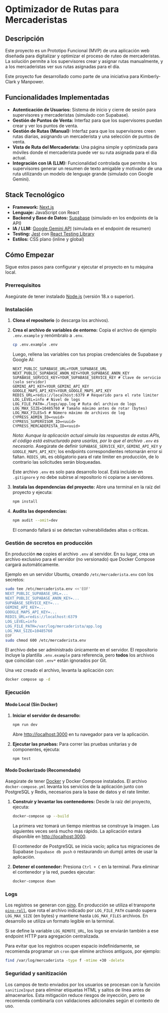 # Optimizador de Rutas para Mercaderistas

## Descripción

Este proyecto es un Prototipo Funcional (MVP) de una aplicación web diseñada para digitalizar y optimizar el proceso de ruteo de mercaderistas. La solución permite a los supervisores crear y asignar rutas manualmente, y a los mercaderistas ver sus rutas asignadas para el día.

Este proyecto fue desarrollado como parte de una iniciativa para Kimberly-Clark y Manpower.

## Funcionalidades Implementadas

- **Autenticación de Usuarios:** Sistema de inicio y cierre de sesión para supervisores y mercaderistas (simulado con Supabase).
- **Gestión de Puntos de Venta:** Interfaz para que los supervisores puedan crear y ver los puntos de venta.
- **Gestión de Rutas (Manual):** Interfaz para que los supervisores creen rutas diarias, asignando un mercaderista y una selección de puntos de venta.
- **Vista de Ruta del Mercaderista:** Una página simple y optimizada para móviles donde el mercaderista puede ver su ruta asignada para el día actual.
- **Integración con IA (LLM):** Funcionalidad controlada que permite a los supervisores generar un resumen de texto amigable y motivador de una ruta utilizando un modelo de lenguaje grande (simulado con Google Gemini).

## Stack Tecnológico

- **Framework:** [Next.js](https://nextjs.org/)
- **Lenguaje:** JavaScript con React
- **Backend y Base de Datos:** [Supabase](https://supabase.io/) (simulado en los endpoints de la API)
- **IA / LLM:** [Google Gemini API](https://ai.google.dev/) (simulada en el endpoint de resumen)
- **Testing:** [Jest](https://jestjs.io/) con [React Testing Library](https://testing-library.com/docs/react-testing-library/intro/)
- **Estilos:** CSS plano (inline y global)

## Cómo Empezar

Sigue estos pasos para configurar y ejecutar el proyecto en tu máquina local.

### Prerrequisitos

Asegúrate de tener instalado [Node.js](https://nodejs.org/) (versión 18.x o superior).

### Instalación

1.  **Clona el repositorio** (o descarga los archivos).

2.  **Crea el archivo de variables de entorno:**
    Copia el archivo de ejemplo `.env.example` y renómbralo a `.env`.
    ```bash
    cp .env.example .env
    ```
    Luego, rellena las variables con tus propias credenciales de Supabase y Google AI:
    ```
    NEXT_PUBLIC_SUPABASE_URL=YOUR_SUPABASE_URL
    NEXT_PUBLIC_SUPABASE_ANON_KEY=YOUR_SUPABASE_ANON_KEY
    SUPABASE_SERVICE_KEY=YOUR_SUPABASE_SERVICE_KEY # Clave de servicio (solo servidor)
    GEMINI_API_KEY=YOUR_GEMINI_API_KEY
    GOOGLE_MAPS_API_KEY=YOUR_GOOGLE_MAPS_API_KEY
    REDIS_URL=redis://localhost:6379 # Requerido para el rate limiter
    LOG_LEVEL=info # Nivel de logs
    LOG_FILE_PATH=./logs/app.log # Ruta del archivo de logs
    LOG_MAX_SIZE=10485760 # Tamaño máximo antes de rotar (bytes)
    LOG_MAX_FILES=5 # Número máximo de archivos de log
    CYPRESS_ADMIN_ID=<uuid>
    CYPRESS_SUPERVISOR_ID=<uuid>
    CYPRESS_MERCADERISTA_ID=<uuid>
    ```
    *Nota: Aunque la aplicación actual simula las respuestas de estas APIs, el código está estructurado para usarlas, por lo que el archivo `.env` es necesario.*
    Asegúrate de definir `SUPABASE_SERVICE_KEY`, `GEMINI_API_KEY` y `GOOGLE_MAPS_API_KEY`; los endpoints correspondientes retornarán error si faltan. `REDIS_URL` es obligatorio para el rate limiter en producción, de lo contrario las solicitudes serán bloqueadas.

    Este archivo `.env` es solo para desarrollo local. Está incluido en `.gitignore` y no debe subirse al repositorio ni copiarse a servidores.

3.  **Instala las dependencias del proyecto:**
    Abre una terminal en la raíz del proyecto y ejecuta:
    ```bash
    npm install
    ```
4.  **Audita las dependencias:**
    ```bash
    npm audit --omit=dev
    ```
    El comando fallará si se detectan vulnerabilidades altas o críticas.

### Gestión de secretos en producción

En producción **no** copies el archivo `.env` al servidor. En su lugar, crea un archivo exclusivo para el servidor (no versionado) que Docker Compose cargará automáticamente.

Ejemplo en un servidor Ubuntu, creando `/etc/mercaderista.env` con los secretos:

```bash
sudo tee /etc/mercaderista.env <<'EOF'
NEXT_PUBLIC_SUPABASE_URL=...
NEXT_PUBLIC_SUPABASE_ANON_KEY=...
SUPABASE_SERVICE_KEY=...
GEMINI_API_KEY=...
GOOGLE_MAPS_API_KEY=...
REDIS_URL=redis://localhost:6379
LOG_LEVEL=info
LOG_FILE_PATH=/var/log/mercaderista/app.log
LOG_MAX_SIZE=10485760
EOF
sudo chmod 600 /etc/mercaderista.env
```

El archivo debe ser administrado únicamente en el servidor. El repositorio incluye la plantilla `.env.example` para referencia, pero **todos** los archivos que coincidan con `.env*` están ignorados por Git.

Una vez creado el archivo, levanta la aplicación con:

```bash
docker compose up -d
```

### Ejecución

#### Modo Local (Sin Docker)

1.  **Iniciar el servidor de desarrollo:**
    ```bash
    npm run dev
    ```
    Abre [http://localhost:3000](http://localhost:3000) en tu navegador para ver la aplicación.

2.  **Ejecutar las pruebas:**
    Para correr las pruebas unitarias y de componentes, ejecuta:
    ```bash
    npm test
    ```

#### Modo Dockerizado (Recomendado)

Asegúrate de tener [Docker](https://www.docker.com/get-started) y Docker Compose instalados. El archivo `docker-compose.yml` levanta los servicios de la aplicación junto con PostgreSQL y Redis, necesarios para la base de datos y el rate limiter.

1.  **Construir y levantar los contenedores:**
    Desde la raíz del proyecto, ejecuta:
    ```bash
    docker-compose up --build
    ```
    La primera vez tomará un tiempo mientras se construye la imagen. Las siguientes veces será mucho más rápido. La aplicación estará disponible en [http://localhost:3000](http://localhost:3000).

    El contenedor de PostgreSQL se inicia vacío; aplica tus migraciones de Supabase (`supabase db push` o restaurando un dump) antes de usar la aplicación.

2.  **Detener el contenedor:**
    Presiona `Ctrl + C` en la terminal. Para eliminar el contenedor y la red, puedes ejecutar:
    ```bash
    docker-compose down
    ```

### Logs

Los registros se generan con [pino](https://github.com/pinojs/pino). En producción se utiliza el transporte [`pino-roll`](https://github.com/mcollina/pino-roll#readme), que rota el archivo indicado por `LOG_FILE_PATH` cuando supera `LOG_MAX_SIZE` (en bytes) y mantiene hasta `LOG_MAX_FILES` archivos. En desarrollo se utiliza un formato legible en la terminal.

Si se define la variable `LOG_REMOTE_URL`, los logs se enviarán también a ese endpoint HTTP para agregación centralizada.

Para evitar que los registros ocupen espacio indefinidamente, se recomienda programar un `cron` que elimine archivos antiguos, por ejemplo:

```bash
find /var/log/mercaderista -type f -mtime +30 -delete
```

### Seguridad y sanitización

Los campos de texto enviados por los usuarios se procesan con la función `sanitizeInput` para eliminar etiquetas HTML y saltos de línea antes de almacenarlos. Esta mitigación reduce riesgos de inyección, pero se recomienda combinarla con validaciones adicionales según el contexto de uso.
